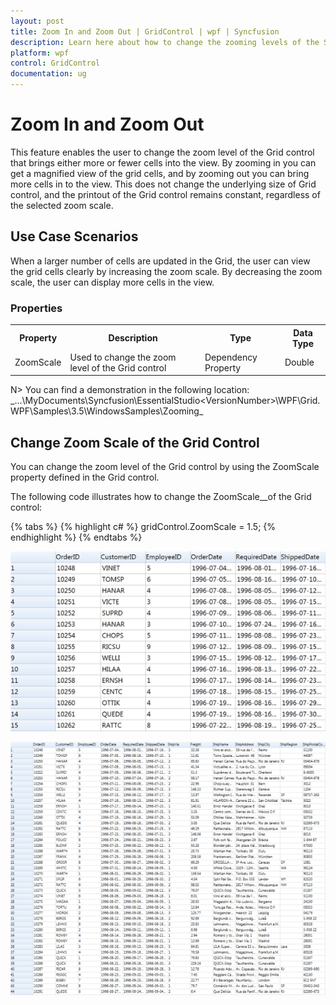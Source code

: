 ```yaml
---
layout: post
title: Zoom In and Zoom Out | GridControl | wpf | Syncfusion
description: Learn here about how to change the zooming levels of the Syncfusion WPF GridControl and its property.
platform: wpf
control: GridControl
documentation: ug
---
```


# Zoom In and Zoom Out

This feature enables the user to change the zoom level of the Grid control that brings either more or fewer cells into the view. By zooming in you can get a magnified view of the grid cells, and by zooming out you can bring more cells in to the view. This does not change the underlying size of Grid control, and the printout of the Grid control remains constant, regardless of the selected zoom scale.

## Use Case Scenarios

When a larger number of cells are updated in the Grid, the user can view the grid cells clearly by increasing the zoom scale. By decreasing the zoom scale, the user can display more cells in the view.

### Properties



<table>
<tr>
<th>
Property </th><th>
Description </th><th>
Type </th><th>
Data Type </th></tr>
<tr>
<td>
ZoomScale</td><td>
Used to change the zoom level of the Grid control</td><td>
Dependency Property </td><td>
Double</td></tr>
</table>


N> You can find a demonstration in the following location: _...\MyDocuments\Syncfusion\EssentialStudio\<VersionNumber>\WPF\Grid.WPF\Samples\3.5\WindowsSamples\Zooming\_

## Change Zoom Scale of the Grid Control

You can change the zoom level of the Grid control by using the ZoomScale property defined in the Grid control.

The following code illustrates how to change the ZoomScale__of the Grid control:

{% tabs %}
{% highlight c# %}
gridControl.ZoomScale = 1.5;
{% endhighlight  %}
{% endtabs %}

![Increased Zoom Scale in WPF GridControl](Zoom-In-and-Zoom-Out_images/Zoom-In-and-Zoom-Out_img1.png)


![Decreased Zoom Scale in WPF GridControl](Zoom-In-and-Zoom-Out_images/Zoom-In-and-Zoom-Out_img2.png)

